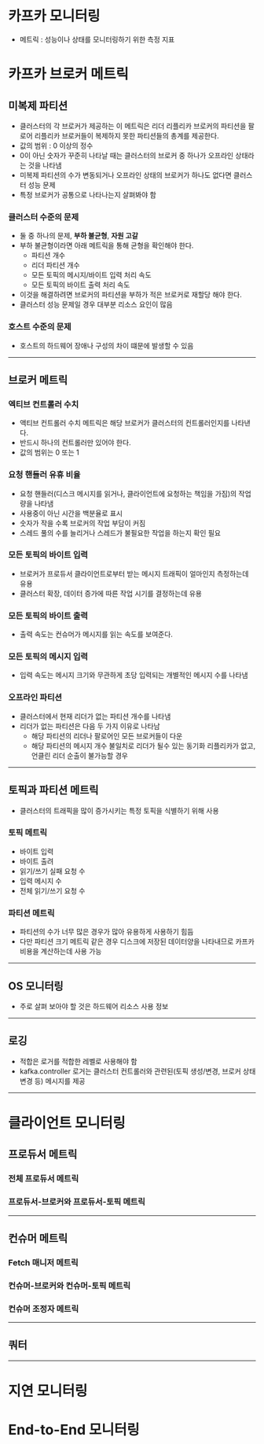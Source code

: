 # 카프카 모니터링
* 메트릭 : 성능이나 상태를 모니터링하기 위한 측정 지표

# 카프카 브로커 메트릭

## 미복제 파티션
* 클러스터의 각 브로커가 제공하는 이 메트릭은 리더 리플리카 브로커의 파티션을 팔로어 리플리카 브로커들이 복제하지 못한 파티션들의 총계를 제공한다.
* 값의 범위 : 0 이상의 정수
* 0이 아닌 숫자가 꾸준히 나타날 때는 클러스터의 브로커 중 하나가 오프라인 상태라는 것을 나타냄
* 미복제 파티션의 수가 변동되거나 오프라인 상태의 브로커가 하나도 없다면 클러스터 성능 문제
* 특정 브로커가 공통으로 나타나는지 살펴봐야 함

### 클러스터 수준의 문제
* 둘 중 하나의 문제, **부하 불균형**, **자원 고갈**
* 부하 불균형이라면 아래 메트릭을 통해 균형을 확인해야 한다.
  * 파티션 개수
  * 리더 파티션 개수
  * 모든 토픽의 메시지/바이트 입력 처리 속도
  * 모든 토픽의 바이트 출력 처리 속도
* 이것을 해결하려면 브로커의 파티션을 부하가 적은 브로커로 재할당 해야 한다.
* 클러스터 성능 문제일 경우 대부분 리소스 요인이 많음

### 호스트 수준의 문제
* 호스트의 하드웨어 장애나 구성의 차이 떄문에 발생할 수 있음

---

## 브로커 메트릭
### 엑티브 컨트롤러 수치
* 액티브 컨트롤러 수치 메트릭은 해당 브로커가 클러스터의 컨트롤러인지를 나타낸다.
* 반드시 하나의 컨트롤러만 있어야 한다.
* 값의 범위는 0 또는 1

### 요청 핸들러 유휴 비율
* 요청 핸들러(디스크 메시지를 읽거나, 클라이언트에 요청하는 책임을 가짐)의 작업량을 나타냄
* 사용중이 아닌 시간을 백분율로 표시
* 숫자가 작을 수록 브로커의 작업 부담이 커짐
* 스레드 풀의 수를 늘리거나 스레드가 불필요한 작업을 하는지 확인 필요

### 모든 토픽의 바이트 입력
* 브로커가 프로듀서 클라이언트로부터 받는 메시지 트래픽이 얼마인지 측정하는데 유용
* 클러스터 확장, 데이터 증가에 따른 작업 시기를 결정하는데 유용

### 모든 토픽의 바이트 출력
* 출력 속도는 컨슈머가 메시지를 읽는 속도를 보여준다.

### 모든 토픽의 메시지 입력
* 입력 속도는 메시지 크기와 무관하게 초당 입력되는 개별적인 메시지 수를 나타냄

### 오프라인 파티션
* 클러스터에서 현재 리더가 없는 파티션 개수를 나타냄
* 리더가 없는 파티션은 다음 두 가지 이유로 나타남
  * 해당 파티션의 리더나 팔로어인 모든 브로커들이 다운
  * 해당 파티션의 메시지 개수 불일치로 리더가 될수 있는 동기화 리플리카가 없고, 언클린 리더 순출이 불가능할 경우

---

## 토픽과 파티션 메트릭
* 클러스터의 트래픽을 많이 증가시키는 특정 토픽을 식별하기 위해 사용

### 토픽 메트릭
* 바이트 입력
* 바이트 출려 
* 읽기/쓰기 실패 요청 수
* 입력 메시지 수
* 전체 읽기/쓰기 요청 수

### 파티션 메트릭
* 파티션의 수가 너무 많은 경우가 많아 유용하게 사용하기 힘듬
* 다만 파티션 크기 메트릭 같은 경우 디스크에 저장된 데이터양을 나타내므로 카프카 비용을 계산하는데 사용 가능

---

## OS 모니터링
* 주로 살펴 보아야 할 것은 하드웨어 리소스 사용 정보

---

## 로깅 
* 적합은 로거를 적합한 레벨로 사용해야 함
* kafka.controller 로거는 클러스터 컨트롤러와 관련된(토픽 생성/변경, 브로커 상태 변경 등) 메시지를 제공

---

# 클라이언트 모니터링 

## 프로듀서 메트릭

### 전체 프로듀서 메트릭
### 프로듀서-브로커와 프로듀서-토픽 메트릭

---

## 컨슈머 메트릭

### Fetch 매니저 메트릭
### 컨슈머-브로커와 컨슈머-토픽 메트릭
### 컨슈머 조정자 메트릭

---

## 쿼터

---

# 지연 모니터링

# End-to-End 모니터링
